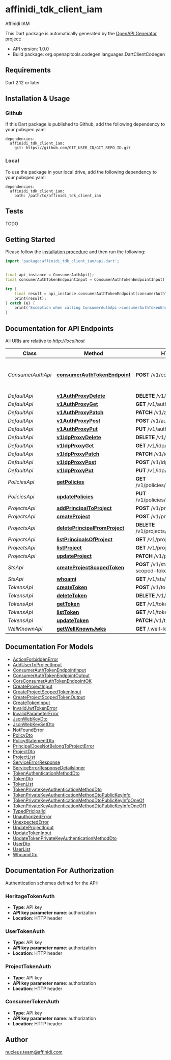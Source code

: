 # affinidi_tdk_client_iam

Affinidi IAM

This Dart package is automatically generated by the [OpenAPI Generator](https://openapi-generator.tech) project:

- API version: 1.0.0
- Build package: org.openapitools.codegen.languages.DartClientCodegen

## Requirements

Dart 2.12 or later

## Installation & Usage

### Github

If this Dart package is published to Github, add the following dependency to your pubspec.yaml

```
dependencies:
  affinidi_tdk_client_iam:
    git: https://github.com/GIT_USER_ID/GIT_REPO_ID.git
```

### Local

To use the package in your local drive, add the following dependency to your pubspec.yaml

```
dependencies:
  affinidi_tdk_client_iam:
    path: /path/to/affinidi_tdk_client_iam
```

## Tests

TODO

## Getting Started

Please follow the [installation procedure](#installation--usage) and then run the following:

```dart
import 'package:affinidi_tdk_client_iam/api.dart';


final api_instance = ConsumerAuthApi();
final consumerAuthTokenEndpointInput = ConsumerAuthTokenEndpointInput(); // ConsumerAuthTokenEndpointInput | ConsumerAuthTokenEndpoint

try {
    final result = api_instance.consumerAuthTokenEndpoint(consumerAuthTokenEndpointInput);
    print(result);
} catch (e) {
    print('Exception when calling ConsumerAuthApi->consumerAuthTokenEndpoint: $e\n');
}

```

## Documentation for API Endpoints

All URIs are relative to _http://localhost_

| Class             | Method                                                                             | HTTP request                                     | Description                           |
| ----------------- | ---------------------------------------------------------------------------------- | ------------------------------------------------ | ------------------------------------- |
| _ConsumerAuthApi_ | [**consumerAuthTokenEndpoint**](doc//ConsumerAuthApi.md#consumerauthtokenendpoint) | **POST** /v1/consumer/oauth2/token               | The Consumer OAuth 2.0 Token Endpoint |
| _DefaultApi_      | [**v1AuthProxyDelete**](doc//DefaultApi.md#v1authproxydelete)                      | **DELETE** /v1/auth/{proxy+}                     |
| _DefaultApi_      | [**v1AuthProxyGet**](doc//DefaultApi.md#v1authproxyget)                            | **GET** /v1/auth/{proxy+}                        |
| _DefaultApi_      | [**v1AuthProxyPatch**](doc//DefaultApi.md#v1authproxypatch)                        | **PATCH** /v1/auth/{proxy+}                      |
| _DefaultApi_      | [**v1AuthProxyPost**](doc//DefaultApi.md#v1authproxypost)                          | **POST** /v1/auth/{proxy+}                       |
| _DefaultApi_      | [**v1AuthProxyPut**](doc//DefaultApi.md#v1authproxyput)                            | **PUT** /v1/auth/{proxy+}                        |
| _DefaultApi_      | [**v1IdpProxyDelete**](doc//DefaultApi.md#v1idpproxydelete)                        | **DELETE** /v1/idp/{proxy+}                      |
| _DefaultApi_      | [**v1IdpProxyGet**](doc//DefaultApi.md#v1idpproxyget)                              | **GET** /v1/idp/{proxy+}                         |
| _DefaultApi_      | [**v1IdpProxyPatch**](doc//DefaultApi.md#v1idpproxypatch)                          | **PATCH** /v1/idp/{proxy+}                       |
| _DefaultApi_      | [**v1IdpProxyPost**](doc//DefaultApi.md#v1idpproxypost)                            | **POST** /v1/idp/{proxy+}                        |
| _DefaultApi_      | [**v1IdpProxyPut**](doc//DefaultApi.md#v1idpproxyput)                              | **PUT** /v1/idp/{proxy+}                         |
| _PoliciesApi_     | [**getPolicies**](doc//PoliciesApi.md#getpolicies)                                 | **GET** /v1/policies/principals/{principalId}    |
| _PoliciesApi_     | [**updatePolicies**](doc//PoliciesApi.md#updatepolicies)                           | **PUT** /v1/policies/principals/{principalId}    |
| _ProjectsApi_     | [**addPrincipalToProject**](doc//ProjectsApi.md#addprincipaltoproject)             | **POST** /v1/projects/principals                 |
| _ProjectsApi_     | [**createProject**](doc//ProjectsApi.md#createproject)                             | **POST** /v1/projects                            |
| _ProjectsApi_     | [**deletePrincipalFromProject**](doc//ProjectsApi.md#deleteprincipalfromproject)   | **DELETE** /v1/projects/principals/{principalId} |
| _ProjectsApi_     | [**listPrincipalsOfProject**](doc//ProjectsApi.md#listprincipalsofproject)         | **GET** /v1/projects/principals                  |
| _ProjectsApi_     | [**listProject**](doc//ProjectsApi.md#listproject)                                 | **GET** /v1/projects                             |
| _ProjectsApi_     | [**updateProject**](doc//ProjectsApi.md#updateproject)                             | **PATCH** /v1/projects/{projectId}               |
| _StsApi_          | [**createProjectScopedToken**](doc//StsApi.md#createprojectscopedtoken)            | **POST** /v1/sts/create-project-scoped-token     |
| _StsApi_          | [**whoami**](doc//StsApi.md#whoami)                                                | **GET** /v1/sts/whoami                           |
| _TokensApi_       | [**createToken**](doc//TokensApi.md#createtoken)                                   | **POST** /v1/tokens                              |
| _TokensApi_       | [**deleteToken**](doc//TokensApi.md#deletetoken)                                   | **DELETE** /v1/tokens/{tokenId}                  |
| _TokensApi_       | [**getToken**](doc//TokensApi.md#gettoken)                                         | **GET** /v1/tokens/{tokenId}                     |
| _TokensApi_       | [**listToken**](doc//TokensApi.md#listtoken)                                       | **GET** /v1/tokens                               |
| _TokensApi_       | [**updateToken**](doc//TokensApi.md#updatetoken)                                   | **PATCH** /v1/tokens/{tokenId}                   |
| _WellKnownApi_    | [**getWellKnownJwks**](doc//WellKnownApi.md#getwellknownjwks)                      | **GET** /.well-known/jwks.json                   |

## Documentation For Models

- [ActionForbiddenError](doc//ActionForbiddenError.md)
- [AddUserToProjectInput](doc//AddUserToProjectInput.md)
- [ConsumerAuthTokenEndpointInput](doc//ConsumerAuthTokenEndpointInput.md)
- [ConsumerAuthTokenEndpointOutput](doc//ConsumerAuthTokenEndpointOutput.md)
- [CorsConsumerAuthTokenEndpointOK](doc//CorsConsumerAuthTokenEndpointOK.md)
- [CreateProjectInput](doc//CreateProjectInput.md)
- [CreateProjectScopedTokenInput](doc//CreateProjectScopedTokenInput.md)
- [CreateProjectScopedTokenOutput](doc//CreateProjectScopedTokenOutput.md)
- [CreateTokenInput](doc//CreateTokenInput.md)
- [InvalidJwtTokenError](doc//InvalidJwtTokenError.md)
- [InvalidParameterError](doc//InvalidParameterError.md)
- [JsonWebKeyDto](doc//JsonWebKeyDto.md)
- [JsonWebKeySetDto](doc//JsonWebKeySetDto.md)
- [NotFoundError](doc//NotFoundError.md)
- [PolicyDto](doc//PolicyDto.md)
- [PolicyStatementDto](doc//PolicyStatementDto.md)
- [PrincipalDoesNotBelongToProjectError](doc//PrincipalDoesNotBelongToProjectError.md)
- [ProjectDto](doc//ProjectDto.md)
- [ProjectList](doc//ProjectList.md)
- [ServiceErrorResponse](doc//ServiceErrorResponse.md)
- [ServiceErrorResponseDetailsInner](doc//ServiceErrorResponseDetailsInner.md)
- [TokenAuthenticationMethodDto](doc//TokenAuthenticationMethodDto.md)
- [TokenDto](doc//TokenDto.md)
- [TokenList](doc//TokenList.md)
- [TokenPrivateKeyAuthenticationMethodDto](doc//TokenPrivateKeyAuthenticationMethodDto.md)
- [TokenPrivateKeyAuthenticationMethodDtoPublicKeyInfo](doc//TokenPrivateKeyAuthenticationMethodDtoPublicKeyInfo.md)
- [TokenPrivateKeyAuthenticationMethodDtoPublicKeyInfoOneOf](doc//TokenPrivateKeyAuthenticationMethodDtoPublicKeyInfoOneOf.md)
- [TokenPrivateKeyAuthenticationMethodDtoPublicKeyInfoOneOf1](doc//TokenPrivateKeyAuthenticationMethodDtoPublicKeyInfoOneOf1.md)
- [TypedPricipalId](doc//TypedPricipalId.md)
- [UnauthorizedError](doc//UnauthorizedError.md)
- [UnexpectedError](doc//UnexpectedError.md)
- [UpdateProjectInput](doc//UpdateProjectInput.md)
- [UpdateTokenInput](doc//UpdateTokenInput.md)
- [UpdateTokenPrivateKeyAuthenticationMethodDto](doc//UpdateTokenPrivateKeyAuthenticationMethodDto.md)
- [UserDto](doc//UserDto.md)
- [UserList](doc//UserList.md)
- [WhoamiDto](doc//WhoamiDto.md)

## Documentation For Authorization

Authentication schemes defined for the API:

### HeritageTokenAuth

- **Type**: API key
- **API key parameter name**: authorization
- **Location**: HTTP header

### UserTokenAuth

- **Type**: API key
- **API key parameter name**: authorization
- **Location**: HTTP header

### ProjectTokenAuth

- **Type**: API key
- **API key parameter name**: authorization
- **Location**: HTTP header

### ConsumerTokenAuth

- **Type**: API key
- **API key parameter name**: authorization
- **Location**: HTTP header

## Author

nucleus.team@affinidi.com
